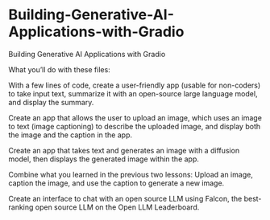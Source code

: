 # Building-Generative-AI-Applications-with-Gradio
Building Generative AI Applications with Gradio

What you’ll do with these files:

With a few lines of code, create a user-friendly app (usable for non-coders)  to take input text, summarize it with an open-source large language model, and display the summary.

Create an app that allows the user to upload an image, which uses an image to text (image captioning) to describe the uploaded image, and display both the image and the caption in the app.

Create an app that takes text and generates an image with a diffusion model, then displays the generated image within the app.

Combine what you learned in the previous two lessons: Upload an image, caption the image, and use the caption to generate a new image.

Create an interface to chat with an open source LLM using Falcon, the best-ranking open source LLM on the Open LLM Leaderboard.
